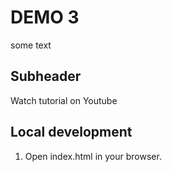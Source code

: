 # DEMO 3

some text

## Subheader 

Watch tutorial on Youtube


## Local development 

1. Open index.html in your browser.
